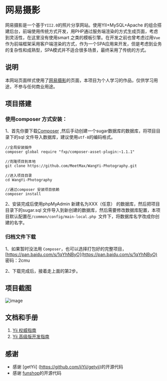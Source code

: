 网易摄影
========
网易摄影是一个基于``YII2.0``的照片分享网站。使用YII+MySQL+Apache 的组合搭建后台，前端使用传统方式开发，用PHP通过服务端渲染的方式生成页面，考虑到灵活性，在这里没有使用smart 之类的模板引擎。在开发之前也曾考虑过用``Vue ``作为前端框架采用客户端渲染的方式，作为一个SPA应用来开发，但是考虑到业务的复杂性和成熟型，SPA模式并不适合很多场景，最终采用了传统的方式。
## 说明
本网站页面样式使用了[网易摄影](http://pp.163.com/square?projectnameforlofter=pp)的页面，本项目为个人学习的作品，仅供学习用途，不参与任何商业用途。
## 项目搭建
### 使用composer 方式安装：
1、首先你要下载[Composer](http://www.yiiframework.com/doc-2.0/guide-start-installation.html#installing-via-composer) ,然后手动创建一个sugar数据库的数据库，将项目目录下的sql 文件导入数据库，建议使用``utf-8``的编码格式。

```
//全局安装插件
composer global require "fxp/composer-asset-plugin:~1.1.1"

//克隆项目到本地
git clone https://github.com/MeetMax/WangYi-Photography.git

//进入项目目录
cd WangYi-Photography

//通过composer 安装项目依赖
composer install 
```
2、安装完成后使用phpMyAdmin 新建名为XXX（任意） 的数据库，然后把项目目录下的sugar.sql 文件导入到新创建的数据库，然后需要修改数据库配置，本项目默认配置在``/common/config/main-local.php ``文件下，将数据库名字改成你创建的名字。
### 归档文件下载
1、如果暂时没法用 ``Composer``，也可以选择打包好的完整项目，[https://pan.baidu.com/s/1qYhNByO](https://pan.baidu.com/s/1qYhNByO) 密码：2cmu

2、下载完成后，接着走上面的第2步。

## 项目截图

![image](http://i1.piimg.com/586187/9725909cd579938e.png)
## 文档和手册
1. [Yii 权威指南](http://www.yii-china.com/doc/guide.html)
2. [Yii 高级版开发指南](http://www.yii-china.com/doc/detail/1.html)

## 感谢
- 感谢 [getYii] (https://github.com/iiYii/getyii)的开源代码
- 感谢 [funshop](https://github.com/funson86/funshop)的开源代码




